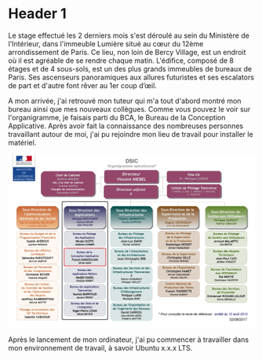 # [](#header-1)Header 1

Le stage effectué les 2 derniers mois s'est déroulé au sein du Ministère de l'Intérieur, dans l'immeuble Lumière situé au cœur du 12ème arrondissement de Paris. Ce lieu, non loin de Bercy Village, est un endroit où il est agréable de se rendre chaque matin. L'édifice, composé de 8 étages et de 4 sous-sols, est un des plus grands immeubles de bureaux de Paris. Ses ascenseurs panoramiques aux allures futuristes et ses escalators de part et d'autre font rêver au 1er coup d’œil. 
  
A mon arrivée, j'ai retrouvé mon tuteur qui m'a tout d'abord montré mon bureau ainsi que mes nouveaux collègues. Comme vous pouvez le voir sur l'organigramme, je faisais parti du BCA, le Bureau de la Conception Applicative. Après avoir fait la connaissance des nombreuses personnes travaillant autour de moi, j'ai pu rejoindre mon lieu de travail pour installer le matériel.   
 
 
  <img src="DSIC Organigramme.jpg" alt="Organigramme" style="width: 700px; display: block; margin: auto"/>
  

Après le lancement de mon ordinateur, j'ai pu commencer à travailler dans mon environnement de travail, à savoir Ubuntu x.x.x LTS.
